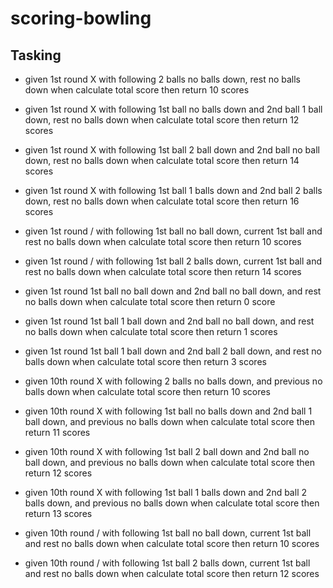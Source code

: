 # scoring-bowling

## Tasking

* given 1st round X with following 2 balls no balls down, rest no balls down when calculate total score then return 10 scores
* given 1st round X with following 1st ball no balls down and 2nd ball 1 ball down, rest no balls down when calculate total score then return 12 scores
* given 1st round X with following 1st ball 2 ball down and 2nd ball no ball down, rest no balls down when calculate total score then return 14 scores
* given 1st round X with following 1st ball 1 balls down and 2nd ball 2 balls down, rest no balls down when calculate total score then return 16 scores

* given 1st round / with following 1st ball no ball down, current 1st ball and rest no balls down when calculate total score then return 10 scores
* given 1st round / with following 1st ball 2 balls down, current 1st ball and rest no balls down when calculate total score then return 14 scores

* given 1st round 1st ball no ball down and 2nd ball no ball down, and rest no balls down when calculate total score then return 0 score
* given 1st round 1st ball 1 ball down and 2nd ball no ball down, and rest no balls down when calculate total score then return 1 scores
* given 1st round 1st ball 1 ball down and 2nd ball 2 ball down, and rest no balls down when calculate total score then return 3 scores

* given 10th round X with following 2 balls no balls down, and previous no balls down when calculate total score then return 10 scores
* given 10th round X with following 1st ball no balls down and 2nd ball 1 ball down, and previous no balls down when calculate total score then return 11 scores
* given 10th round X with following 1st ball 2 ball down and 2nd ball no ball down, and previous no balls down when calculate total score then return 12 scores
* given 10th round X with following 1st ball 1 balls down and 2nd ball 2 balls down, and previous no balls down when calculate total score then return 13 scores

* given 10th round / with following 1st ball no ball down, current 1st ball and rest no balls down when calculate total score then return 10 scores
* given 10th round / with following 1st ball 2 balls down, current 1st ball and rest no balls down when calculate total score then return 12 scores

